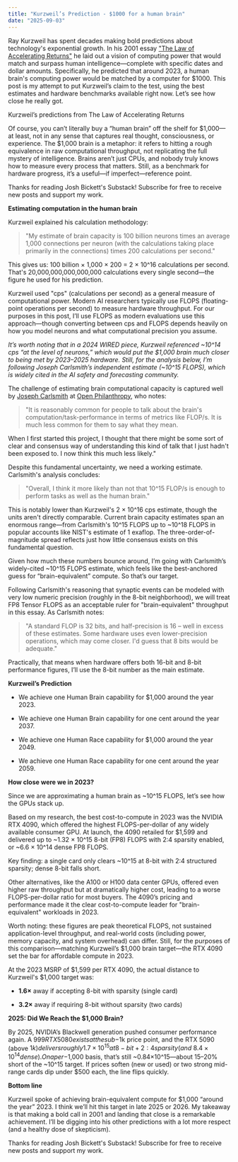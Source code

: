 ```yaml
---
title: "Kurzweil’s Prediction - $1000 for a human brain"
date: "2025-09-03"
---
```


Ray Kurzweil has spent decades making bold predictions about technology's exponential growth. In his 2001 essay ["The Law of Accelerating Returns"](https://www.writingsbyraykurzweil.com/the-law-of-accelerating-returns) he laid out a vision of computing power that would match and surpass human intelligence—complete with specific dates and dollar amounts. Specifically, he predicted that around 2023, a human brain's computing power would be matched by a computer for $1000. This post is my attempt to put Kurzweil’s claim to the test, using the best estimates and hardware benchmarks available right now. Let’s see how close he really got.

Kurzweil’s predictions from The Law of Accelerating Returns

Of course, you can’t literally buy a “human brain” off the shelf for $1,000—at least, not in any sense that captures real thought, consciousness, or experience. The $1,000 brain is a metaphor: it refers to hitting a rough equivalence in raw computational throughput, not replicating the full mystery of intelligence. Brains aren’t just CPUs, and nobody truly knows how to measure every process that matters. Still, as a benchmark for hardware progress, it’s a useful—if imperfect—reference point.

Thanks for reading Josh Bickett's Substack! Subscribe for free to receive new posts and support my work.

**Estimating computation in the human brain**

Kurzweil explained his calculation methodology:

> "My estimate of brain capacity is 100 billion neurons times an average 1,000 connections per neuron (with the calculations taking place primarily in the connections) times 200 calculations per second."

This gives us: 100 billion × 1,000 × 200 = 2 × 10^16 calculations per second. That's 20,000,000,000,000,000 calculations every single second—the figure he used for his prediction.

Kurzweil used "cps" (calculations per second) as a general measure of computational power. Modern AI researchers typically use FLOPS (floating-point operations per second) to measure hardware throughput. For our purposes in this post, I’ll use FLOPS as modern evaluations use this approach—though converting between cps and FLOPS depends heavily on how you model neurons and what computational precision you assume.

_It’s worth noting that in a 2024 WIRED piece, Kurzweil referenced ~10^14 cps “at the level of neurons,” which would put the $1,000 brain much closer to being met by 2023–2025 hardware. Still, for the analysis below, I’m following Joseph Carlsmith’s independent estimate (~10^15 FLOPS), which is widely cited in the AI safety and forecasting community._

The challenge of estimating brain computational capacity is captured well by [Joseph Carlsmith](https://joecarlsmith.com/) at [Open Philanthropy](https://www.openphilanthropy.org/research/how-much-computational-power-does-it-take-to-match-the-human-brain/), who notes:

> "It is reasonably common for people to talk about the brain's computation/task-performance in terms of metrics like FLOP/s. It is much less common for them to say what they mean.

When I first started this project, I thought that there might be some sort of clear and consensus way of understanding this kind of talk that I just hadn't been exposed to. I now think this much less likely."

Despite this fundamental uncertainty, we need a working estimate. Carlsmith's analysis concludes:

> "Overall, I think it more likely than not that 10^15 FLOP/s is enough to perform tasks as well as the human brain."

This is notably lower than Kurzweil's 2 × 10^16 cps estimate, though the units aren't directly comparable. Current brain capacity estimates span an enormous range—from Carlsmith's 10^15 FLOPS up to ~10^18 FLOPS in popular accounts like NIST's estimate of 1 exaflop. The three-order-of-magnitude spread reflects just how little consensus exists on this fundamental question.

Given how much these numbers bounce around, I’m going with Carlsmith’s widely-cited ~10^15 FLOPS estimate, which feels like the best-anchored guess for “brain-equivalent” compute. So that’s our target.

Following Carlsmith's reasoning that synaptic events can be modeled with very low numeric precision (roughly in the 8-bit neighborhood), we will treat FP8 Tensor FLOPS as an acceptable ruler for "brain-equivalent" throughput in this essay. As Carlsmith notes:

> "A standard FLOP is 32 bits, and half-precision is 16 – well in excess of these estimates. Some hardware uses even lower-precision operations, which may come closer. I'd guess that 8 bits would be adequate."

Practically, that means when hardware offers both 16-bit and 8-bit performance figures, I’ll use the 8-bit number as the main estimate.

**Kurzweil’s Prediction**

- We achieve one Human Brain capability for $1,000 around the year 2023.

- We achieve one Human Brain capability for one cent around the year 2037.

- We achieve one Human Race capability for $1,000 around the year 2049.

- We achieve one Human Race capability for one cent around the year 2059.

**How close were we in 2023?**

Since we are approximating a human brain as ~10^15 FLOPS, let’s see how the GPUs stack up.

Based on my research, the best cost-to-compute in 2023 was the NVIDIA RTX 4090, which offered the highest FLOPS-per-dollar of any widely available consumer GPU. At launch, the 4090 retailed for $1,599 and delivered up to ~1.32 × 10^15 8-bit (FP8) FLOPS with 2:4 sparsity enabled, or ~6.6 × 10^14 dense FP8 FLOPS.

Key finding: a single card only clears ~10^15 at 8-bit with 2:4 structured sparsity; dense 8-bit falls short.

Other alternatives, like the A100 or H100 data center GPUs, offered even higher raw throughput but at dramatically higher cost, leading to a worse FLOPS-per-dollar ratio for most buyers. The 4090’s pricing and performance made it the clear cost-to-compute leader for "brain-equivalent" workloads in 2023.

Worth noting: these figures are peak theoretical FLOPS, not sustained application-level throughput, and real-world costs (including power, memory capacity, and system overhead) can differ. Still, for the purposes of this comparison—matching Kurzweil’s $1,000 brain target—the RTX 4090 set the bar for affordable compute in 2023.

At the 2023 MSRP of $1,599 per RTX 4090, the actual distance to Kurzweil's $1,000 target was:

- **1.6×** away if accepting 8-bit with sparsity (single card)

- **3.2×** away if requiring 8-bit without sparsity (two cards)

**2025: Did We Reach the $1,000 Brain?**

By 2025, NVIDIA’s Blackwell generation pushed consumer performance again. A $999 RTX 5080 exists at the sub-$1k price point, and the RTX 5090 (above $1k) delivers roughly 1.7×10^15 at 8-bit + 2:4 sparsity (and ~8.4×10^14 dense). On a per-$1,000 basis, that’s still ~0.84×10^15—about 15–20% short of the ~10^15 target. If prices soften (new or used) or two strong mid-range cards dip under $500 each, the line flips quickly.

**Bottom line**

Kurzweil spoke of achieving brain-equivalent compute for $1,000 “around the year” 2023. I think we’ll hit this target in late 2025 or 2026. My takeaway is that making a bold call in 2001 and landing that close is a remarkable achievement. I’ll be digging into his other predictions with a lot more respect (and a healthy dose of skepticism).

Thanks for reading Josh Bickett's Substack! Subscribe for free to receive new posts and support my work.
